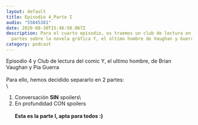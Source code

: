 ```yaml
---
layout: default
title: Episodio 4_Parte I
audio: "55845381"
date: 2020-08-30T15:46:58.067Z
description: Para el cuarto episodio, os traemos un club de lectura en dos
  partes sobre la novela gráfica Y, el último hombre de Vaughan y Guerra
category: podcast
---
```

Episodio 4 y Club de lectura del comic Y, el ultimo hombre, de Brian Vaughan y Pia Guerra\
\
Para ello, hemos decidido separarlo en 2 partes:\
\
1. Conversación **SIN** spoilers\
2. En profundidad CON spoilers\
\
**Esta es la parte I, apta para todos :)**